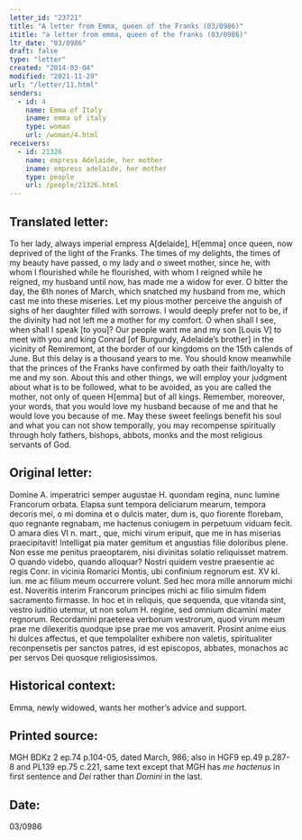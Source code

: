 ```yaml
---
letter_id: "23721"
title: "A letter from Emma, queen of the Franks (03/0986)"
ititle: "a letter from emma, queen of the franks (03/0986)"
ltr_date: "03/0986"
draft: false
type: "letter"
created: "2014-03-04"
modified: "2021-11-29"
url: "/letter/11.html"
senders:
  - id: 4
    name: Emma of Italy
    iname: emma of italy
    type: woman
    url: /woman/4.html
receivers:
  - id: 21326
    name: empress Adelaide, her mother
    iname: empress adelaide, her mother
    type: people
    url: /people/21326.html
---
```

<h2> Translated letter:</h2>To her lady, always imperial empress A[delaide], H[emma] once queen, now deprived of the light of the Franks.
The times of my delights, the times of my beauty have passed, o my lady and o sweet mother, since he, with whom I flourished while he flourished, with whom I reigned while he reigned, my husband until now, has made me a widow for ever.  O bitter the day, the 6th nones of March, which snatched my husband from me, which cast me into these miseries.  Let my pious mother perceive the anguish of sighs of her daughter filled with sorrows.  I would deeply prefer not to be, if the divinity had not left me a mother for my comfort.  O when shall I see, when shall I speak [to you]?
Our people want me and my son [Louis V] to meet with you and king Conrad [of Burgundy, Adelaide’s brother] in the vicinity of Remiremont, at the border of our kingdoms on the 15th calends of June.  But this delay is a thousand years to me.  You should know meanwhile that the princes of the Franks have confirmed by oath their faith/loyalty to me and my son.  About this and other things, we will employ your judgment about what is to be followed, what to be avoided, as you are called the mother, not only of queen H[emma] but of all kings.  Remember, moreover, your words, that you would love my husband because of me and that he would love you because of me.  May these sweet feelings benefit his soul and what you can not show temporally, you may recompense spiritually through holy fathers, bishops, abbots, monks and the most religious servants of God.
<h2 class="mt-4"> Original letter:</h2>Domine A. imperatrici semper augustae H. quondam regina, nunc lumine Francorum orbata. 
Elapsa sunt tempora deliciarum mearum, tempora decoris mei, o mi domina et o dulcis mater, dum is, quo fiorente florebam, quo regnante regnabam, me hactenus coniugem in perpetuum viduam fecit. O amara dies VI n. mart., que, michi virum eripuit, que me in has miserias praecipitavit! Intelligat pia mater gemitum et angustias filie doloribus plene.
Non esse me penitus praeoptarem, nisi divinitas solatio reliquisset matrem. O quando videbo, quando alloquar? Nostri quidem vestre praesentie ac regis Conr. in vicinia Romarici Montis, ubi confinium regnorum est. XV kl. iun. me ac filium meum occurrere volunt. Sed hec mora mille annorum michi est. Noveritis interim Francorum principes michi ac filio simulm fidem sacramento firmasse. In hoc et in reliquis, que sequenda, que vitanda sint, vestro iuditio utemur, ut non solum H. regine, sed omnium dicamini mater regnorum. Recordamini praeterea verborum vestrorum, quod virum meum prae me dilexeritis quodque ipse prae me vos amaverit. Prosint anime eius hi dulces affectus, et que tempolaliter exhibere non valetis, spiritualiter reconpensetis per sanctos patres, id est episcopos, abbates, monachos ac per servos Dei quosque religiosissimos.
<h2 class="mt-4"> Historical context:</h2>Emma, newly widowed, wants her mother’s advice and support.
<h2 class="mt-4"> Printed source:</h2><p>MGH BDKz 2 ep.74 p.104-05, dated March, 986; also in HGF9 ep.49 p.287-8 and PL139 ep.75 c.221, same text except that MGH has <em>me hactenus</em> in first sentence and <em>Dei</em> rather than <em>Domini</em> in the last.</p><h2 class="mt-4"> Date:</h2>03/0986